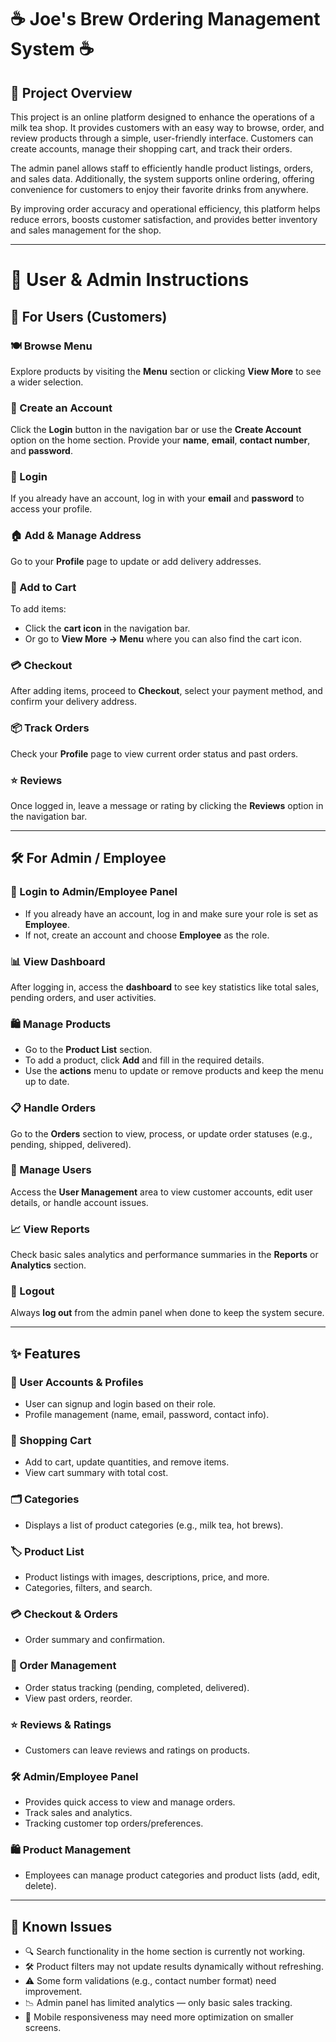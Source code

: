 # ☕ Joe's Brew Ordering Management System ☕

## 🌟 Project Overview

This project is an online platform designed to enhance the operations of a milk tea shop. It provides customers with an easy way to browse, order, and review products through a simple, user-friendly interface. Customers can create accounts, manage their shopping cart, and track their orders.

The admin panel allows staff to efficiently handle product listings, orders, and sales data. Additionally, the system supports online ordering, offering convenience for customers to enjoy their favorite drinks from anywhere.

By improving order accuracy and operational efficiency, this platform helps reduce errors, boosts customer satisfaction, and provides better inventory and sales management for the shop.

---

# 📖 User & Admin Instructions

## 👥 For Users (Customers)

### 🍽️ Browse Menu
Explore products by visiting the **Menu** section or clicking **View More** to see a wider selection.

### 📝 Create an Account
Click the **Login** button in the navigation bar or use the **Create Account** option on the home section. Provide your **name**, **email**, **contact number**, and **password**.

### 🔐 Login
If you already have an account, log in with your **email** and **password** to access your profile.

### 🏠 Add & Manage Address
Go to your **Profile** page to update or add delivery addresses.

### 🛒 Add to Cart
To add items:
- Click the **cart icon** in the navigation bar.
- Or go to **View More → Menu** where you can also find the cart icon.

### 💳 Checkout
After adding items, proceed to **Checkout**, select your payment method, and confirm your delivery address.

### 📦 Track Orders
Check your **Profile** page to view current order status and past orders.

### ⭐ Reviews
Once logged in, leave a message or rating by clicking the **Reviews** option in the navigation bar.

---

## 🛠️ For Admin / Employee

### 🔐 Login to Admin/Employee Panel
- If you already have an account, log in and make sure your role is set as **Employee**.
- If not, create an account and choose **Employee** as the role.

### 📊 View Dashboard
After logging in, access the **dashboard** to see key statistics like total sales, pending orders, and user activities.

### 🛍️ Manage Products
- Go to the **Product List** section.
- To add a product, click **Add** and fill in the required details.
- Use the **actions** menu to update or remove products and keep the menu up to date.

### 📋 Handle Orders
Go to the **Orders** section to view, process, or update order statuses (e.g., pending, shipped, delivered).

### 👤 Manage Users
Access the **User Management** area to view customer accounts, edit user details, or handle account issues.

### 📈 View Reports
Check basic sales analytics and performance summaries in the **Reports** or **Analytics** section.

### 🚪 Logout
Always **log out** from the admin panel when done to keep the system secure.

---

## ✨ Features

### 👤 User Accounts & Profiles
- User can signup and login based on their role.
- Profile management (name, email, password, contact info).

### 🛒 Shopping Cart
- Add to cart, update quantities, and remove items.
- View cart summary with total cost.

### 🗂️ Categories
- Displays a list of product categories (e.g., milk tea, hot brews).

### 🏷️ Product List
- Product listings with images, descriptions, price, and more.
- Categories, filters, and search.

### 💳 Checkout & Orders
- Order summary and confirmation.

### 🚚 Order Management
- Order status tracking (pending, completed, delivered).
- View past orders, reorder.

### ⭐ Reviews & Ratings
- Customers can leave reviews and ratings on products.

### 🛠️ Admin/Employee Panel
- Provides quick access to view and manage orders.
- Track sales and analytics.
- Tracking customer top orders/preferences.

### 🛍️ Product Management
- Employees can manage product categories and product lists (add, edit, delete).

---

## 🐞 Known Issues

- 🔍 Search functionality in the home section is currently not working.
- 🛠️ Product filters may not update results dynamically without refreshing.
- ⚠️ Some form validations (e.g., contact number format) need improvement.
- 📉 Admin panel has limited analytics — only basic sales tracking.
- 📱 Mobile responsiveness may need more optimization on smaller screens.
